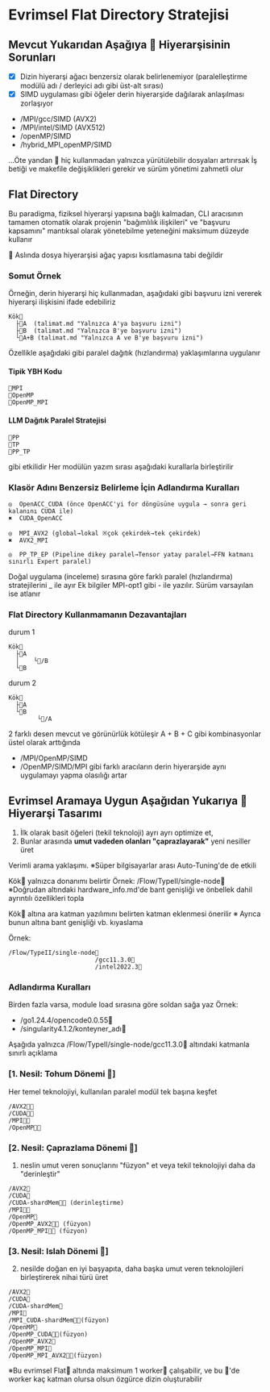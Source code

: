 # Evrimsel Flat Directory Stratejisi

## Mevcut Yukarıdan Aşağıya 📁 Hiyerarşisinin Sorunları
- [x] Dizin hiyerarşi ağacı benzersiz olarak belirlenemiyor (paralelleştirme modülü adı / derleyici adı gibi üst-alt sırası)
- [x] SIMD uygulaması gibi öğeler derin hiyerarşide dağılarak anlaşılması zorlaşıyor
- /MPI/gcc/SIMD (AVX2)
- /MPI/intel/SIMD (AVX512)
- /openMP/SIMD
- /hybrid_MPI_openMP/SIMD

...Öte yandan 📁 hiç kullanmadan yalnızca yürütülebilir dosyaları artırırsak
İş betiği ve makefile değişiklikleri gerekir ve sürüm yönetimi zahmetli olur


## Flat Directory
Bu paradigma, fiziksel hiyerarşi yapısına bağlı kalmadan, CLI aracısının tamamen otomatik olarak
projenin "bağımlılık ilişkileri" ve "başvuru kapsamını" mantıksal olarak yönetebilme yeteneğini maksimum düzeyde kullanır

📁 Aslında dosya hiyerarşisi ağaç yapısı kısıtlamasına tabi değildir

### Somut Örnek
Örneğin, derin hiyerarşi hiç kullanmadan, aşağıdaki gibi başvuru izni vererek hiyerarşi ilişkisini ifade edebiliriz
```
Kök📂
  ├📁A  (talimat.md "Yalnızca A'ya başvuru izni")
  ├📁B  (talimat.md "Yalnızca B'ye başvuru izni")
  └📁A+B (talimat.md "Yalnızca A ve B'ye başvuru izni")
```
Özellikle aşağıdaki gibi paralel dağıtık (hızlandırma) yaklaşımlarına uygulanır
#### Tipik YBH Kodu
```
📁MPI
📁OpenMP
📁OpenMP_MPI
```
#### LLM Dağıtık Paralel Stratejisi
```
📁PP
📁TP
📁PP_TP
```
gibi etkilidir
Her modülün yazım sırası aşağıdaki kurallarla birleştirilir

### Klasör Adını Benzersiz Belirleme İçin Adlandırma Kuralları
```
◎  OpenACC_CUDA (önce OpenACC'yi for döngüsüne uygula → sonra geri kalanını CUDA ile)
✖  CUDA_OpenACC

◎  MPI_AVX2 (global→lokal ※çok çekirdek→tek çekirdek)
✖  AVX2_MPI

◎  PP_TP_EP (Pipeline dikey paralel→Tensor yatay paralel→FFN katmanı sınırlı Expert paralel)
```
Doğal uygulama (inceleme) sırasına göre farklı paralel (hızlandırma) stratejilerini _ ile ayır
Ek bilgiler MPI-opt1 gibi - ile yazılır. Sürüm varsayılan ise atlanır

### Flat Directory Kullanmamanın Dezavantajları
durum 1
```
Kök📂
  ├📂A 
  │    └📁/B 
  └📁B
```
durum 2
```
Kök📂
  ├📁A 
  └📂B 
        └📁/A 
```
2 farklı desen mevcut ve görünürlük kötüleşir
A + B + C gibi kombinasyonlar üstel olarak arttığında
- /MPI/OpenMP/SIMD
- /OpenMP/SIMD/MPI
gibi farklı aracıların derin hiyerarşide aynı uygulamayı yapma olasılığı artar



## Evrimsel Aramaya Uygun Aşağıdan Yukarıya 📁 Hiyerarşi Tasarımı

1. İlk olarak basit öğeleri (tekil teknoloji) ayrı ayrı optimize et,
2. Bunlar arasında **umut vadeden olanları "çaprazlayarak"** yeni nesiller üret

Verimli arama yaklaşımı. ※Süper bilgisayarlar arası Auto-Tuning'de de etkili

Kök📂 yalnızca donanımı belirtir
Örnek: /Flow/TypeII/single-node📂
※Doğrudan altındaki hardware_info.md'de bant genişliği ve önbellek dahil ayrıntılı özellikleri topla

Kök📂 altına ara katman yazılımını belirten katman eklenmesi önerilir
※ Ayrıca bunun altına bant genişliği vb. kıyaslama

Örnek:
```
/Flow/TypeII/single-node📂
                        /gcc11.3.0📂
                        /intel2022.3📂
```

### Adlandırma Kuralları
Birden fazla varsa, module load sırasına göre soldan sağa yaz
Örnek:
- /go1.24.4/opencode0.0.55📂
- /singularity4.1.2/konteyner_adı📂

Aşağıda yalnızca /Flow/TypeII/single-node/gcc11.3.0📂 altındaki katmanla sınırlı açıklama
### [1. Nesil: Tohum Dönemi 🌱]
Her temel teknolojiyi, kullanılan paralel modül tek başına keşfet
```
/AVX2📁🤖
/CUDA📁🤖
/MPI📁🤖
/OpenMP📁🤖
```

### [2. Nesil: Çaprazlama Dönemi 🌿]
1. neslin umut veren sonuçlarını "füzyon" et veya tekil teknolojiyi daha da "derinleştir"
```
/AVX2📁
/CUDA📁
/CUDA-shardMem📁🤖 (derinleştirme)
/MPI📁🤖
/OpenMP📁
/OpenMP_AVX2📁🤖 (füzyon)
/OpenMP_MPI📁🤖 (füzyon)
```

### [3. Nesil: Islah Dönemi 🌳]
2. nesilde doğan en iyi başyapıta, daha başka umut veren teknolojileri birleştirerek nihai türü üret
```
/AVX2📁
/CUDA📁
/CUDA-shardMem📁
/MPI📁
/MPI_CUDA-shardMem📁🤖(füzyon)
/OpenMP📁
/OpenMP_CUDA📁🤖(füzyon)
/OpenMP_AVX2📁
/OpenMP_MPI📁
/OpenMP_MPI_AVX2📁🤖(füzyon)
```

※Bu evrimsel Flat📁 altında maksimum 1 worker🤖 çalışabilir,
ve bu 📁'de worker kaç katman olursa olsun özgürce dizin oluşturabilir

